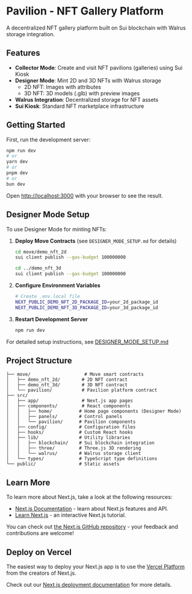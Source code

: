 # Pavilion - NFT Gallery Platform

A decentralized NFT gallery platform built on Sui blockchain with Walrus storage integration.

## Features

- **Collector Mode**: Create and visit NFT pavilions (galleries) using Sui Kiosk
- **Designer Mode**: Mint 2D and 3D NFTs with Walrus storage
  - 2D NFT: Images with attributes
  - 3D NFT: 3D models (.glb) with preview images
- **Walrus Integration**: Decentralized storage for NFT assets
- **Sui Kiosk**: Standard NFT marketplace infrastructure

## Getting Started

First, run the development server:

```bash
npm run dev
# or
yarn dev
# or
pnpm dev
# or
bun dev
```

Open [http://localhost:3000](http://localhost:3000) with your browser to see the result.

## Designer Mode Setup

To use Designer Mode for minting NFTs:

1. **Deploy Move Contracts** (see `DESIGNER_MODE_SETUP.md` for details)
   ```bash
   cd move/demo_nft_2d
   sui client publish --gas-budget 100000000
   
   cd ../demo_nft_3d
   sui client publish --gas-budget 100000000
   ```

2. **Configure Environment Variables**
   ```bash
   # Create .env.local file
   NEXT_PUBLIC_DEMO_NFT_2D_PACKAGE_ID=your_2d_package_id
   NEXT_PUBLIC_DEMO_NFT_3D_PACKAGE_ID=your_3d_package_id
   ```

3. **Restart Development Server**
   ```bash
   npm run dev
   ```

For detailed setup instructions, see [DESIGNER_MODE_SETUP.md](./DESIGNER_MODE_SETUP.md)

## Project Structure

```
├── move/                    # Move smart contracts
│   ├── demo_nft_2d/        # 2D NFT contract
│   ├── demo_nft_3d/        # 3D NFT contract
│   └── pavilion/           # Pavilion platform contract
├── src/
│   ├── app/                # Next.js app pages
│   ├── components/         # React components
│   │   ├── home/          # Home page components (Designer Mode)
│   │   ├── panels/        # Control panels
│   │   └── pavilion/      # Pavilion components
│   ├── config/            # Configuration files
│   ├── hooks/             # Custom React hooks
│   ├── lib/               # Utility libraries
│   │   ├── blockchain/    # Sui blockchain integration
│   │   ├── three/         # Three.js 3D rendering
│   │   └── walrus/        # Walrus storage client
│   └── types/             # TypeScript type definitions
└── public/                # Static assets
```

## Learn More

To learn more about Next.js, take a look at the following resources:

- [Next.js Documentation](https://nextjs.org/docs) - learn about Next.js features and API.
- [Learn Next.js](https://nextjs.org/learn) - an interactive Next.js tutorial.

You can check out [the Next.js GitHub repository](https://github.com/vercel/next.js) - your feedback and contributions are welcome!

## Deploy on Vercel

The easiest way to deploy your Next.js app is to use the [Vercel Platform](https://vercel.com/new?utm_medium=default-template&filter=next.js&utm_source=create-next-app&utm_campaign=create-next-app-readme) from the creators of Next.js.

Check out our [Next.js deployment documentation](https://nextjs.org/docs/app/building-your-application/deploying) for more details.

